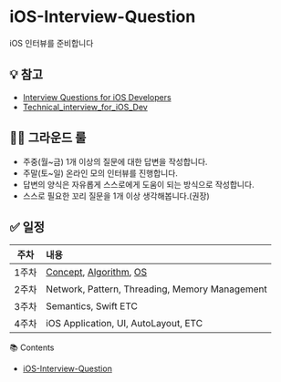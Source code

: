 # iOS-Interview-Question
iOS 인터뷰를 준비합니다

## 💡 참고
- [Interview Questions for iOS Developers](https://github.com/JeaSungLEE/iOSInterviewquestions)
- [Technical_interview_for_iOS_Dev](https://github.com/inswag/Technical_interview_for_iOS_Dev)


## 🧑‍⚖️ 그라운드 룰

- 주중(월~금) 1개 이상의 질문에 대한 답변을 작성합니다.
- 주말(토~일) 온라인 모의 인터뷰를 진행합니다.
- 답변의 양식은 자유롭게 스스로에게 도움이 되는 방식으로 작성합니다.
- 스스로 필요한 꼬리 질문을 1개 이상 생각해봅니다.(권장)

## ✅ 일정

| 주차 | 내용 |
| :-: | :- |
| 1주차 | [Concept](https://github.com/hsw1920/iOS-Interview-Question/issues?q=label:concept), [Algorithm](https://github.com/hsw1920/iOS-Interview-Question/issues?q=label:algorithm), [OS](https://github.com/hsw1920/iOS-Interview-Question/issues?q=label:os) |
| 2주차 | Network, Pattern, Threading, Memory Management |
| 3주차 | Semantics, Swift ETC |
| 4주차 | iOS Application, UI, AutoLayout, ETC |

📚 Contents
- [iOS-Interview-Question](https://github.com/hsw1920/iOS-Interview-Question/blob/main/iOS-Interview-Question.md)
